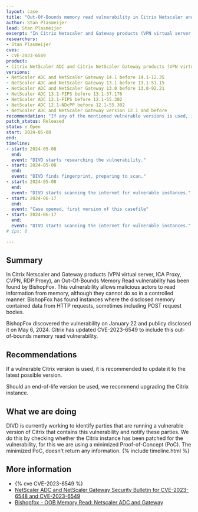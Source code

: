```yaml
---
layout: case
title: "Out-Of-Bounds memory read vulnerability in Citrix Netscaler and Gateway components"
author: Stan Plasmeijer
lead: Stan Plasmeijer
excerpt: "In Citrix Netscaler and Gateway products (VPN virtual server, ICA Proxy, CVPN, RDP Proxy), an Out-Of-Bounds Memory Read vulnerability has been found by BishopFox. This vulnerability lets unauthenticated attackers obtain information from memory. However, it does not allow attackers to retrieve controlled information from memory."
researchers:
- Stan Plasmeijer
cves:
- CVE-2023-6549
product:
- Citrix NetScaler ADC and Citrix NetScaler Gateway products (VPN virtual server, ICA Proxy, CVPN, RDP Proxy)
versions: 
- NetScaler ADC and NetScaler Gateway 14.1 before 14.1-12.35
- NetScaler ADC and NetScaler Gateway 13.1 before 13.1-51.15
- NetScaler ADC and NetScaler Gateway 13.0 before 13.0-92.21
- NetScaler ADC 13.1-FIPS before 13.1-37.176
- NetScaler ADC 12.1-FIPS before 12.1-55.302
- NetScaler ADC 12.1-NDcPP before 12.1-55.302
- NetScaler ADC and NetScaler Gateway version 12.1 and before
recommendation: "If any of the mentioned vulnerable versions is used, it's recommend to update to atleast a patched version. When version 12.1 or before is used, an upgrade is needed."
patch_status: Released
status : Open
start: 2024-05-08
end:
timeline:
- start: 2024-05-08
  end:
  event: "DIVD starts researching the vulnerability."
- start: 2024-05-08
  end:
  event: "DIVD finds fingerprint, preparing to scan."
- start: 2024-05-08
  end:
  event: "DIVD starts scanning the internet for vulnerable instances."
- start: 2024-06-17
  end:
  event: "Case opened, first version of this casefile"
- start: 2024-06-17
  end:
  event: "DIVD starts scanning the internet for vulnerable instances."
# ips: 0

---
```


## Summary

In Citrix Netscaler and Gateway products (VPN virtual server, ICA Proxy, CVPN, RDP Proxy), an Out-Of-Bounds Memory Read vulnerability has been found by BishopFox. This vulnerability allows malicious actors to read information from memory, although they cannot do so in a controlled manner. BishopFox has found instances where the disclosed memory contained data from HTTP requests, sometimes including POST request bodies.

BishopFox discovered the vulnerability on January 22 and publicy disclosed it on May 6, 2024. Citrix has updated CVE-2023-6549 to include this out-of-bounds memory read vulnerability.

## Recommendations

If a vulnerable Citrix version is used, it is recommended to update it to the latest possible version.

Should an end-of-life version be used, we recommend upgrading the Citrix instance.

## What we are doing

DIVD is currently working to identify parties that are running a vulnerable version of Citrix that contains this vulnerability and notify these parties. We do this by checking whether the Citrix instance has been patched for the vulnerability, for this we are using a minimized Proof-of-Concept (PoC). The minimized PoC, doesn't return any information.
{% include timeline.html %}

## More information

* {% cve CVE-2023-6549 %}
* [NetScaler ADC and NetScaler Gateway Security Bulletin for CVE-2023-6548 and CVE-2023-6549](https://support.citrix.com/article/CTX584986/netscaler-adc-and-netscaler-gateway-security-bulletin-for-cve20236548-and-cve20236549)
* [Bishopfox - OOB Memory Read: Netscaler ADC and Gateway](https://bishopfox.com/blog/netscaler-adc-and-gateway-advisory)